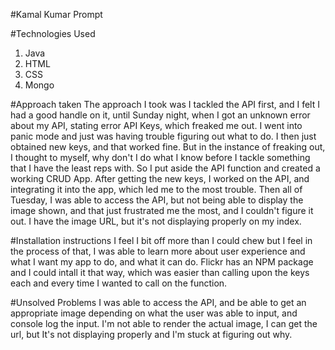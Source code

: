#Kamal Kumar Prompt

#Technologies Used
1. Java
2. HTML
3. CSS
4. Mongo

#Approach taken
The approach I took was I tackled the API first, and I felt I had a good handle on it, until Sunday night, when I got an unknown error about my API, stating error API Keys, which freaked me out. I went into panic mode and just was having trouble figuring out what to do. I then just obtained new keys, and that worked fine. But in the instance of freaking out, I thought to myself, why don't I do what I know before I tackle something that I have the least reps with. So I put aside the API function and created a working CRUD App. After getting the new keys, I worked on the API, and integrating it into the app, which led me to the most trouble. Then all of Tuesday, I was able to access the API, but not being able to display the image shown, and that just frustrated me the most, and I couldn't figure it out. I have the image URL, but it's not displaying properly on my index.

#Installation instructions
I feel I bit off more than I could chew but I feel in the process of that, I was able to learn more about user experience and what I want my app to do, and what it can do. Flickr has an NPM package and I could intall it that way, which was easier than calling upon the keys each and every time I wanted to call on the function. 

#Unsolved Problems
I was able to access the API, and be able to get an appropriate image depending on what the user was able to input, and console log the input. I'm not able to render the actual image, I can get the url, but It's not displaying properly and I'm stuck at figuring out why.
